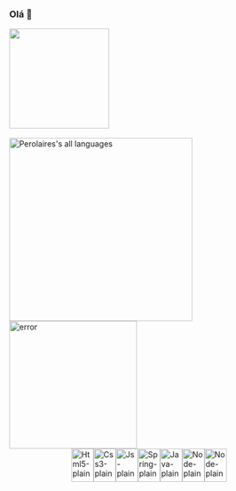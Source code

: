 ### Olá 🍵
<div>
  <a href = "https://github.com/Pedrolaires">
    <img align="center" height ="180em" src="https://github-readme-stats.vercel.app/api?username=Pedrolaires&hide=contribs,prs&show_icons=true&theme=dracula"/>
    <br><br>
      <img width="330em" src="https://github-readme-stats.vercel.app/api/top-langs/?username=Pedrolaires&layout=compact&theme=dracula" alt="Perolaires's all languages"/>
    <img align="center" alt="error" height="230em" src="https://thumbs.gfycat.com/InferiorAnxiousAustralianfreshwatercrocodile-max-14mb.gif"/>
  </a>
</div>
<div style="display:flex; justify-content:center"><br>
  <img align="center" alt="Html5-plain" height ="60" width="40" src="https://cdn.jsdelivr.net/gh/devicons/devicon/icons/html5/html5-original.svg" />
  <img align="center" alt="Css3-plain" height ="60" width="40" src="https://cdn.jsdelivr.net/gh/devicons/devicon/icons/css3/css3-plain-wordmark.svg" />
  <img align="center" alt="Js-plain" height ="60" width="40" src="https://cdn.jsdelivr.net/gh/devicons/devicon/icons/javascript/javascript-plain.svg" />
  <img align="center" alt="Spring-plain" height ="60" width="40" src="https://cdn.jsdelivr.net/gh/devicons/devicon/icons/spring/spring-original.svg" />
  <img align="center" alt="Java-plain" height ="60" width="40" src="https://cdn.jsdelivr.net/gh/devicons/devicon/icons/java/java-original.svg" />
  <img align="center" alt="Node-plain" height ="60" width="40" src="https://cdn.jsdelivr.net/gh/devicons/devicon/icons/nodejs/nodejs-original.svg" />
  <img align="center" alt="Node-plain" height ="60" width="40" src="https://cdn.jsdelivr.net/gh/devicons/devicon/icons/react/react-original-wordmark.svg" />


</div>
<!--  ![Snake animation](https://github.com/Pedrolaires/Pedrolaires/blob/output/github-contribution-grid-snake.svg) -->


